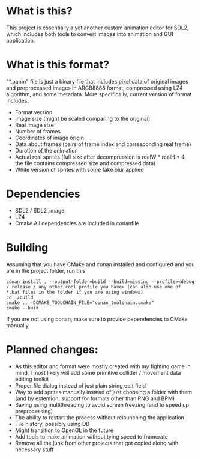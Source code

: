 # What is this?
This project is essentially a yet another custom animation editor for SDL2, which includes both tools to convert images into animation and GUI application.
# What is this format?
"*.panm" file is just a binary file that includes pixel data of original images and preprocessed images in ARGB8888 format, compressed using LZ4 algorithm, and some metadata. More specifically, current version of format includes:
- Format version 
- Image size (might be scaled comparing to the original)
- Real image size
- Number of frames
- Coordinates of image origin
- Data about frames (pairs of frame index and corresponding real frame)
- Duration of the animation
- Actual real sprites (full size after decompression is realW * realH * 4, the file contains compressed size and compressed data)
- White version of sprites with some fake blur applied
# Dependencies
- SDL2 / SDL2_image
- LZ4
- Cmake
All dependencies are included in conanfile
# Building
Assuming that you have CMake and conan installed and configured and you are in the project folder, run this:
```
conan install . --output-folder=build --build=missing --profile=<debug / release / any other cool profile you have> (can also use one of *.bat files in the folder if you are using windows)
cd ./build
cmake .. -DCMAKE_TOOLCHAIN_FILE="conan_toolchain.cmake"
cmake --buid .
```
If you are not using conan, make sure to provide dependencies to CMake manually
# Planned changes:
- As this editor and format were mostly created with my fighting game in mind, I most likely will add some primitive collider / movement data editing toolkit
- Proper file dialog instead of just plain string edit field
- Way to add sprites manually instead of just choosing a folder with them (and by extention, support for formats other than PNG and BPM)
- Saving using multithreading to avoid screen freezing (and to speed up preprocessing)
- The ability to restart the process without relaunching the application
- File history, possibly using DB
- Might transition to OpenGL in the future
- Add tools to make animation without tying speed to framerate
- Remove all the junk from other projects that got copied along with necessary stuff

